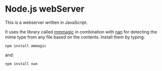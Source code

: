 # Node.js webServer

This is a webserver written in JavaScript.

It uses the library called [mmmagic](https://github.com/mscdex/mmmagic) in combination with [nan](https://github.com/nodejs/nan) for detecting the mime type from any file based on the contents.
Install them by typing:
```
npm install mmmagic
```
and:
```
npm install nan
```
